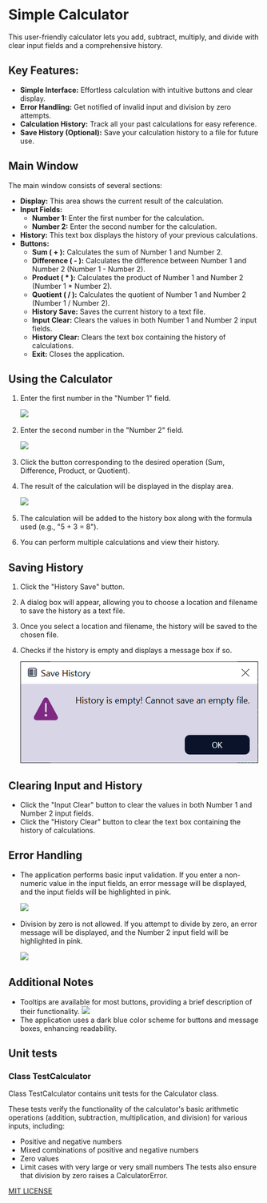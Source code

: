 # Simple Calculator
This user-friendly calculator lets you add, subtract, multiply, and divide with clear input fields and a comprehensive history.

## Key Features:
- **Simple Interface:** Effortless calculation with intuitive buttons and clear display.
- **Error Handling:** Get notified of invalid input and division by zero attempts.
- **Calculation History:** Track all your past calculations for easy reference.
- **Save History (Optional):** Save your calculation history to a file for future use.

## Main Window
The main window consists of several sections:
- **Display:** This area shows the current result of the calculation.
- **Input Fields:**
  - **Number 1:** Enter the first number for the calculation.
  - **Number 2:** Enter the second number for the calculation.
- **History:** This text box displays the history of your previous calculations.
- **Buttons:**
  - **Sum ( + ):** Calculates the sum of Number 1 and Number 2.
  - **Difference ( - ):** Calculates the difference between Number 1 and Number 2 (Number 1 - Number 2).
  - **Product ( * ):** Calculates the product of Number 1 and Number 2 (Number 1 * Number 2).
  - **Quotient ( / ):** Calculates the quotient of Number 1 and Number 2 (Number 1 / Number 2).
  - **History Save:** Saves the current history to a text file.
  - **Input Clear:** Clears the values in both Number 1 and Number 2 input fields.
  - **History Clear:** Clears the text box containing the history of calculations.
  - **Exit:** Closes the application.
 
## Using the Calculator
1. Enter the first number in the "Number 1" field.

   ![](https://github.com/hrosicka/PyQtSimpleCalculator/blob/master/doc/MainWindow1.PNG)
3. Enter the second number in the "Number 2" field.

   ![](https://github.com/hrosicka/PyQtSimpleCalculator/blob/master/doc/MainWindow2.PNG)
5. Click the button corresponding to the desired operation (Sum, Difference, Product, or Quotient).
6. The result of the calculation will be displayed in the display area.
   
   ![](https://github.com/hrosicka/PyQtSimpleCalculator/blob/master/doc/ResultsAndHistory.PNG)
8. The calculation will be added to the history box along with the formula used (e.g., "5 + 3 = 8").
9. You can perform multiple calculations and view their history.

## Saving History
1. Click the "History Save" button.
2. A dialog box will appear, allowing you to choose a location and filename to save the history as a text file.
3. Once you select a location and filename, the history will be saved to the chosen file.
4. Checks if the history is empty and displays a message box if so.

   ![](https://github.com/hrosicka/SimpleCalculator/blob/master/doc/ErrorEmptyHistory.png)

## Clearing Input and History
- Click the "Input Clear" button to clear the values in both Number 1 and Number 2 input fields.
- Click the "History Clear" button to clear the text box containing the history of calculations.

## Error Handling
- The application performs basic input validation. If you enter a non-numeric value in the input fields, an error message will be displayed, and the input fields will be highlighted in pink.
  
  ![](https://github.com/hrosicka/PyQtSimpleCalculator/blob/master/doc/InputError.PNG)
- Division by zero is not allowed. If you attempt to divide by zero, an error message will be displayed, and the Number 2 input field will be highlighted in pink.
  
  ![](https://github.com/hrosicka/PyQtSimpleCalculator/blob/master/doc/ErrorDividedByZero.PNG)

## Additional Notes
- Tooltips are available for most buttons, providing a brief description of their functionality.
  ![](https://github.com/hrosicka/PyQtSimpleCalculator/blob/master/doc/Tooltip.png)
- The application uses a dark blue color scheme for buttons and message boxes, enhancing readability.

## Unit tests
### Class TestCalculator
Class TestCalculator contains unit tests for the Calculator class.

These tests verify the functionality of the calculator's basic arithmetic operations (addition, subtraction, multiplication, and division) for various inputs, including:
- Positive and negative numbers
- Mixed combinations of positive and negative numbers
- Zero values
- Limit cases with very large or very small numbers
The tests also ensure that division by zero raises a CalculatorError.

[MIT LICENSE](https://github.com/hrosicka/SimpleCalculator?tab=MIT-1-ov-file#readme)


